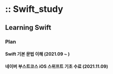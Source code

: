 # :: Swift_study

## Learning Swift

### __Plan__
#### Swift 기본 문법 이해 (2021.09 ~ )
#### 네이버 부스트코스 iOS 스위프트 기초 수료 (2021.11.09)
